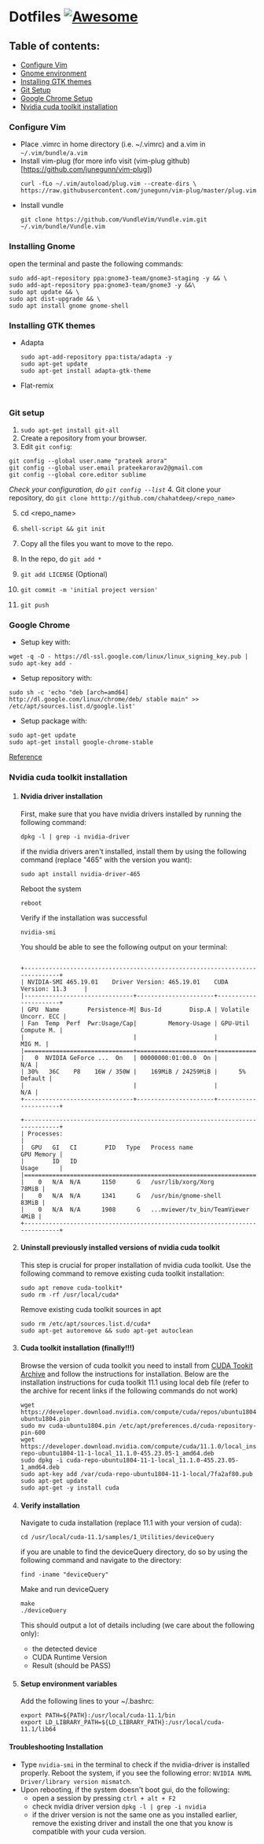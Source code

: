# Dotfiles [![Awesome](https://cdn.rawgit.com/sindresorhus/awesome/d7305f38d29fed78fa85652e3a63e154dd8e8829/media/badge.svg)](https://github.com/sindresorhus/awesome)

## Table of contents:
- [Configure Vim](#configure-vim)
- [Gnome environment](#installing-gnome)
- [Installing GTK themes](#installing-gtk-themes)
- [Git Setup](#git-setup)
- [Google Chrome Setup](#google-chrome)
- [Nvidia cuda toolkit installation](#nvidia-cuda-toolkit-installation)


### Configure Vim
* Place .vimrc in home directory (i.e. ~/.vimrc) and a.vim in ```~/.vim/bundle/a.vim```
* Install vim-plug (for more info visit (vim-plug github)[https://github.com/junegunn/vim-plug])
  ```
  curl -fLo ~/.vim/autoload/plug.vim --create-dirs \
  https://raw.githubusercontent.com/junegunn/vim-plug/master/plug.vim
  ```
* Install vundle
  ```
  git clone https://github.com/VundleVim/Vundle.vim.git ~/.vim/bundle/Vundle.vim
  ```

### Installing Gnome
open the terminal and paste the following commands:

  ```
  sudo add-apt-repository ppa:gnome3-team/gnome3-staging -y && \
  sudo add-apt-repository ppa:gnome3-team/gnome3 -y &&\
  sudo apt update && \
  sudo apt dist-upgrade && \
  sudo apt install gnome gnome-shell
  ```

### Installing GTK themes
* Adapta
  ```
  sudo apt-add-repository ppa:tista/adapta -y
  sudo apt-get update
  sudo apt-get install adapta-gtk-theme 
  ```
* Flat-remix
  ```
  
  ```
### Git setup
1. `` sudo apt-get install git-all ``
2. Create a repository from your browser.
3. Edit ``git config``: 
```shell-script
git config --global user.name "prateek arora"
git config --global user.email prateekarorav2@gmail.com
git config --global core.editor sublime
```
*Check your configuration, do ``git config --list``*
4. Git clone your repository, do `` git clone htttp://github.com/chahatdeep/<repo_name> ``

5. cd <repo_name>

6. `` shell-script &&
git init ``

7. Copy all the files you want to move to the repo.

8. In the repo, do ``git add * ``

9. `` git add LICENSE `` (Optional)

10. `` git commit -m 'initial project version' ``

11. `` git push ``

### Google Chrome
- Setup key with: 
```shell-script
wget -q -O - https://dl-ssl.google.com/linux/linux_signing_key.pub | sudo apt-key add - 
```
- Setup repository with: 
```shell-script
sudo sh -c 'echo "deb [arch=amd64] http://dl.google.com/linux/chrome/deb/ stable main" >> /etc/apt/sources.list.d/google.list'
```
- Setup package with: 
```shell-script
sudo apt-get update 
sudo apt-get install google-chrome-stable
```
[Reference](https://www.ubuntuupdates.org/ppa/google_chrome)

### Nvidia cuda toolkit installation
1. #### Nvidia driver installation
    First, make sure that you have nvidia drivers installed by running the following command:
    ```
    dpkg -l | grep -i nvidia-driver
    ```

    if the nvidia drivers aren't installed, install them by using the following command (replace "465" with the version you want):
    ```
    sudo apt install nvidia-driver-465
    ```
    Reboot the system
    ```
    reboot
    ```
    Verify if the installation was successful
    ```
    nvidia-smi
    ```
    You should be able to see the following output on your terminal:
    ```
     
    +-----------------------------------------------------------------------------+
    | NVIDIA-SMI 465.19.01    Driver Version: 465.19.01    CUDA Version: 11.3     |
    |-------------------------------+----------------------+----------------------+
    | GPU  Name        Persistence-M| Bus-Id        Disp.A | Volatile Uncorr. ECC |
    | Fan  Temp  Perf  Pwr:Usage/Cap|         Memory-Usage | GPU-Util  Compute M. |
    |                               |                      |               MIG M. |
    |===============================+======================+======================|
    |   0  NVIDIA GeForce ...  On   | 00000000:01:00.0  On |                  N/A |
    | 30%   36C    P8    16W / 350W |    169MiB / 24259MiB |      5%      Default |
    |                               |                      |                  N/A |
    +-------------------------------+----------------------+----------------------+
                                                                               
    +-----------------------------------------------------------------------------+
    | Processes:                                                                  |
    |  GPU   GI   CI        PID   Type   Process name                  GPU Memory |
    |        ID   ID                                                   Usage      |
    |=============================================================================|
    |    0   N/A  N/A      1150      G   /usr/lib/xorg/Xorg                 78MiB |
    |    0   N/A  N/A      1341      G   /usr/bin/gnome-shell               83MiB |
    |    0   N/A  N/A      1908      G   ...mviewer/tv_bin/TeamViewer        4MiB |
    +-----------------------------------------------------------------------------+

    ```

2. #### Uninstall previously installed versions of nvidia cuda toolkit
    This step is crucial for proper installation of nvidia cuda toolkit. Use the following command to remove existing cuda toolkit installation:
    ```
    sudo apt remove cuda-toolkit*
    sudo rm -rf /usr/local/cuda*
    ```
    Remove existing cuda toolkit sources in apt
    ```
    sudo rm /etc/apt/sources.list.d/cuda*
    sudo apt-get autoremove && sudo apt-get autoclean
    ```

3. #### Cuda toolkit installation (finally!!!)
    Browse the version of cuda toolkit you need to install from [CUDA Tookit Archive](https://developer.nvidia.com/cuda-toolkit-archive) and follow the instructions for installation.
    Below are the installation instructions for cuda toolkit 11.1 using local deb file (refer to the archive for recent links if the following commands do not work)
    ```
    wget https://developer.download.nvidia.com/compute/cuda/repos/ubuntu1804/x86_64/cuda-ubuntu1804.pin
    sudo mv cuda-ubuntu1804.pin /etc/apt/preferences.d/cuda-repository-pin-600
    wget https://developer.download.nvidia.com/compute/cuda/11.1.0/local_installers/cuda-repo-ubuntu1804-11-1-local_11.1.0-455.23.05-1_amd64.deb
    sudo dpkg -i cuda-repo-ubuntu1804-11-1-local_11.1.0-455.23.05-1_amd64.deb
    sudo apt-key add /var/cuda-repo-ubuntu1804-11-1-local/7fa2af80.pub
    sudo apt-get update
    sudo apt-get -y install cuda
    ```

4. #### Verify installation
    Navigate to cuda installation (replace 11.1 with your version of cuda):
    ```
    cd /usr/local/cuda-11.1/samples/1_Utilities/deviceQuery
    ```
    if you are unable to find the deviceQuery directory, do so by using the following command and navigate to the directory:
    ```
    find -iname "deviceQuery"
    ```
    Make and run deviceQuery
    ```
    make
    ./deviceQuery
    ```
    This should output a lot of details including (we care about the following only): 
      * the detected device 
      * CUDA Runtime Version
      * Result (should be PASS)


5. #### Setup environment variables
    Add the following lines to your ~/.bashrc:
    ```
    export PATH=${PATH}:/usr/local/cuda-11.1/bin
    export LD_LIBRARY_PATH=${LD_LIBRARY_PATH}:/usr/local/cuda-11.1/lib64
    ```

#### Troubleshooting Installation
- Type ``` nvidia-smi ``` in the terminal to check if the nvidia-driver is installed properly.
Reboot the system, if you see the following error: ```NVIDIA NVML Driver/library version mismatch```.
- Upon rebooting, if the system doesn't boot gui, do the following:
  - open a session by pressing ``` ctrl + alt + F2 ```
  - check nvidia driver version ``` dpkg -l | grep -i nvidia ```
  - if the driver version is not the same one as you installed earlier, remove the existing driver and install the one that you know is compatible with your cuda version.
